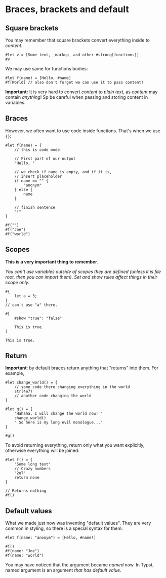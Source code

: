 # Braces, brackets and default
## Square brackets
You may remember that square brackets
convert everything inside to *content*.

```
#let v = [Some text, _markup_ and other #strong[functions]]
#v
```

We may use same for functions bodies:

```
#let f(name) = [Hello, #name]
#f[World] // also don't forget we can use it to pass content!
```

**Important:** It is very hard to convert _content_ to _plain text_, as _content_ may contain *anything*! Sp be careful when passing and storing content in variables.

## Braces
However, we often want to use code inside functions.
That's when we use `{}`:
```
#let f(name) = {
    // this is code mode

    // First part of our output
    "Hello, "

    // we check if name is empty, and if it is,
    // insert placeholder
    if name == "" {
        "anonym"
    } else {
        name
    }

    // finish sentence
    "!"
}

#f("")
#f("Joe")
#f("world")
```

## Scopes

**This is a very important thing to remember**.

_You can't use variables outside of scopes they are defined (unless it is file root, then you can import them)_. _Set and show rules affect things in their scope only._

```
#{
    let a = 3;
}
// can't use "a" there.

#[
    #show "true": "false"

    This is true.
]

This is true.
```

## Return

**Important**: by default braces return anything that "returns" into them. For example,

```
#let change_world() = {
    // some code there changing everything in the world
    str(4e7)
    // another code changing the world
}

#let g() = {
    "Hahaha, I will change the world now! "
    change_world()
    " So here is my long evil monologue..."
}

#g()
```

To avoid returning everything, return only what you want explicitly, otherwise everything will be joined:

```
#let f() = {
    "Some long text"
    // Crazy numbers
    "2e7"
    return none
}

// Returns nothing
#f()
```


## Default values

What we made just now was inventing "default values".
They are very common in styling, so there is a special syntax for them:

```
#let f(name: "anonym") = [Hello, #name!]

#f()
#f(name: "Joe")
#f(name: "world")
```

You may have noticed that the argument became _named_ now.
In Typst, named argument is an argument _that has default value_.
